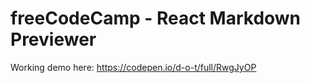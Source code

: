 # freeCodeCamp - React Markdown Previewer

Working demo here: https://codepen.io/d-o-t/full/RwgJyOP
